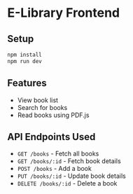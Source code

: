 # E-Library Frontend

## Setup

```sh
npm install
npm run dev
```

## Features
- View book list
- Search for books
- Read books using PDF.js

## API Endpoints Used
- `GET /books` - Fetch all books
- `GET /books/:id` - Fetch book details
- `POST /books` - Add a book
- `PUT /books/:id` - Update book details
- `DELETE /books/:id` - Delete a book
